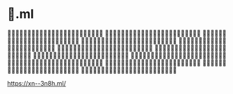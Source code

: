 # 🐌.ml


🐌🐌🐌🐌🐌🐌🐌🐌🐌🐌🐌🐌🐌🐌🐌🐌🐌🐌🐌🐌🐌🐌🐌🐌
🐌🐌🐌🐌🐌🐌🐌🐌🐌🐌🐌🐌🐌🐌🐌🐌🐌🐌🐌🐌🐌🐌🐌🐌
🐌🐌🐌🐌🐌🐌🐌🐌🐌🐌🐌🐌🐌🐌🐌🐌🐌🐌🐌🐌🐌🐌🐌🐌
🐌🐌🐌🐌🐌🐌🐌🐌🐌🐌🐌🐌🐌🐌🐌🐌🐌🐌🐌🐌🐌🐌🐌🐌
🐌🐌🐌🐌🐌🐌🐌🐌🐌🐌🐌🐌🐌🐌🐌🐌🐌🐌🐌🐌🐌🐌🐌🐌
🐌🐌🐌🐌🐌🐌🐌🐌🐌🐌🐌🐌🐌🐌🐌🐌🐌🐌🐌🐌🐌🐌🐌🐌
🐌🐌🐌🐌🐌🐌🐌🐌🐌🐌🐌🐌🐌🐌🐌🐌🐌🐌🐌🐌🐌🐌🐌🐌
🐌🐌🐌🐌🐌🐌🐌🐌🐌🐌🐌🐌🐌🐌🐌🐌🐌🐌🐌🐌🐌🐌🐌🐌
🐌🐌🐌🐌🐌🐌🐌🐌🐌🐌🐌🐌🐌🐌🐌🐌🐌🐌🐌🐌🐌🐌🐌🐌
🐌🐌🐌🐌🐌🐌🐌🐌🐌🐌🐌🐌🐌🐌🐌🐌🐌🐌🐌🐌🐌🐌🐌🐌
🐌🐌🐌🐌🐌🐌🐌🐌🐌🐌🐌🐌🐌🐌🐌🐌🐌🐌🐌🐌🐌🐌🐌🐌
🐌🐌🐌🐌🐌🐌🐌🐌🐌🐌🐌🐌🐌🐌🐌🐌🐌🐌🐌🐌🐌🐌🐌🐌
🐌🐌🐌🐌🐌🐌🐌🐌🐌🐌🐌🐌🐌🐌🐌🐌🐌🐌🐌🐌🐌🐌🐌🐌


https://xn--3n8h.ml/
